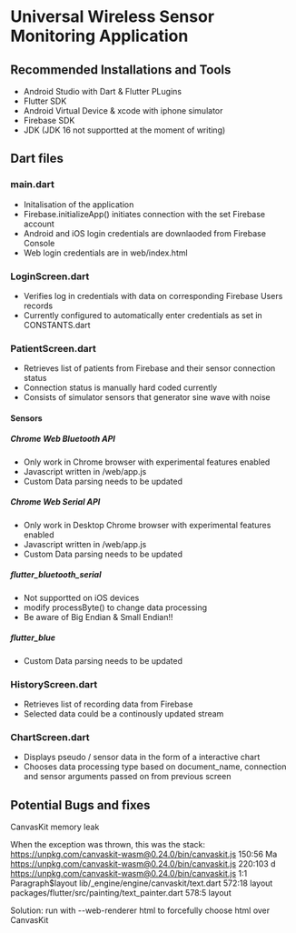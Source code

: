 # Universal Wireless Sensor Monitoring Application

## Recommended Installations and Tools
- Android Studio with Dart & Flutter PLugins
- Flutter SDK
- Android Virtual Device & xcode with iphone simulator
- Firebase SDK
- JDK (JDK 16 not supportted at the moment of writing)

## Dart files

### main.dart
- Initalisation of the application
- Firebase.initializeApp() initiates connection with the set Firebase account
- Android and iOS login credentials are downlaoded from Firebase Console
- Web login credentials are in web/index.html

### LoginScreen.dart
- Verifies log in credentials with data on corresponding Firebase Users records
- Currently configured to automatically enter credentials as set in CONSTANTS.dart

### PatientScreen.dart
- Retrieves list of patients from Firebase and their sensor connection status
- Connection status is manually hard coded currently
- Consists of simulator sensors that generator sine wave with noise
#### Sensors
#####  Chrome Web Bluetooth API
- Only work in Chrome browser with experimental features enabled
- Javascript written in /web/app.js
- Custom Data parsing needs to be updated

#####  Chrome Web Serial API
- Only work in Desktop Chrome browser with experimental features enabled
- Javascript written in /web/app.js
- Custom Data parsing needs to be updated

#####  flutter_bluetooth_serial
- Not supportted on iOS devices
- modify processByte() to change data processing
- Be aware of Big Endian & Small Endian!!

#####  flutter_blue
- Custom Data parsing needs to be updated


### HistoryScreen.dart
- Retrieves list of recording data from Firebase
- Selected data could be a continously updated stream

### ChartScreen.dart
- Displays pseudo / sensor data in the form of a interactive chart
- Chooses data processing type based on document_name, connection and sensor arguments passed on from previous screen







## Potential Bugs and fixes

CanvasKit memory leak

When the exception was thrown, this was the stack:  https://unpkg.com/canvaskit-wasm@0.24.0/bin/canvaskit.js 150:56              Ma https://unpkg.com/canvaskit-wasm@0.24.0/bin/canvaskit.js 220:103             d https://unpkg.com/canvaskit-wasm@0.24.0/bin/canvaskit.js 1:1                 Paragraph$layout lib/_engine/engine/canvaskit/text.dart 572:18                                layout packages/flutter/src/painting/text_painter.dart 578:5                        layout

Solution: run with --web-renderer html to forcefully choose html over CanvasKit
